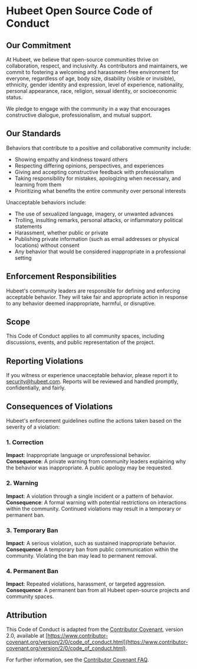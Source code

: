# Hubeet Open Source Code of Conduct

## Our Commitment

At Hubeet, we believe that open-source communities thrive on collaboration, respect, and inclusivity. As contributors and maintainers, we commit to fostering a welcoming and harassment-free environment for everyone, regardless of age, body size, disability (visible or invisible), ethnicity, gender identity and expression, level of experience, nationality, personal appearance, race, religion, sexual identity, or socioeconomic status.

We pledge to engage with the community in a way that encourages constructive dialogue, professionalism, and mutual support.

## Our Standards

Behaviors that contribute to a positive and collaborative community include:
* Showing empathy and kindness toward others
* Respecting differing opinions, perspectives, and experiences
* Giving and accepting constructive feedback with professionalism
* Taking responsibility for mistakes, apologizing when necessary, and learning from them
* Prioritizing what benefits the entire community over personal interests

Unacceptable behaviors include:
* The use of sexualized language, imagery, or unwanted advances
* Trolling, insulting remarks, personal attacks, or inflammatory political statements
* Harassment, whether public or private
* Publishing private information (such as email addresses or physical locations) without consent
* Any behavior that would be considered inappropriate in a professional setting

## Enforcement Responsibilities

Hubeet's community leaders are responsible for defining and enforcing acceptable behavior. They will take fair and appropriate action in response to any behavior deemed inappropriate, harmful, or disruptive.

## Scope

This Code of Conduct applies to all community spaces, including discussions, events, and public representation of the project.

## Reporting Violations

If you witness or experience unacceptable behavior, please report it to security@hubeet.com. Reports will be reviewed and handled promptly, confidentially, and fairly.

## Consequences of Violations

Hubeet's enforcement guidelines outline the actions taken based on the severity of a violation:

### 1. Correction

**Impact**: Inappropriate language or unprofessional behavior.  
**Consequence**: A private warning from community leaders explaining why the behavior was inappropriate. A public apology may be requested.

### 2. Warning

**Impact**: A violation through a single incident or a pattern of behavior.  
**Consequence**: A formal warning with potential restrictions on interactions within the community. Continued violations may result in a temporary or permanent ban.

### 3. Temporary Ban

**Impact**: A serious violation, such as sustained inappropriate behavior.  
**Consequence**: A temporary ban from public communication within the community. Violating the ban may lead to permanent removal.

### 4. Permanent Ban

**Impact**: Repeated violations, harassment, or targeted aggression.  
**Consequence**: A permanent ban from all Hubeet open-source projects and community spaces.

## Attribution

This Code of Conduct is adapted from the [Contributor Covenant](https://www.contributor-covenant.org), version 2.0, available at [https://www.contributor-covenant.org/version/2/0/code_of_conduct.html](https://www.contributor-covenant.org/version/2/0/code_of_conduct.html).

For further information, see the [Contributor Covenant FAQ](https://www.contributor-covenant.org/faq).